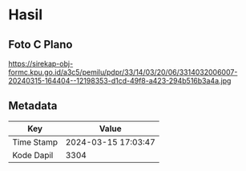 # Hasil

## Foto C Plano

https://sirekap-obj-formc.kpu.go.id/a3c5/pemilu/pdpr/33/14/03/20/06/3314032006007-20240315-164404--12198353-d1cd-49f8-a423-294b516b3a4a.jpg


## Metadata

| Key        | Value               |
| ---------- | ------------------- |
| Time Stamp | 2024-03-15 17:03:47 |
| Kode Dapil | 3304                |



